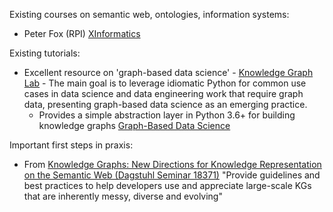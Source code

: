 

Existing courses on semantic web, ontologies, information systems: 
* Peter Fox (RPI) [XInformatics](https://tw.rpi.edu//web/courses/Xinformatics/2018)

Existing tutorials:
* Excellent resource on 'graph-based data science' - [Knowledge Graph Lab](https://derwen.ai/docs/kgl/) - The main goal is to leverage idiomatic Python for common use cases in data science and data engineering work that require graph data, presenting graph-based data science as an emerging practice.
  - Provides a simple abstraction layer in Python 3.6+ for building knowledge graphs [Graph-Based Data Science](https://github.com/DerwenAI/kglab/)

Important first steps in praxis:
* From [Knowledge Graphs: New Directions for Knowledge Representation on the Semantic Web (Dagstuhl Seminar 18371)](https://drops.dagstuhl.de/opus/volltexte/2019/10328/) "Provide guidelines and best practices to help developers use and appreciate large-scale KGs that are inherently messy, diverse and evolving"
